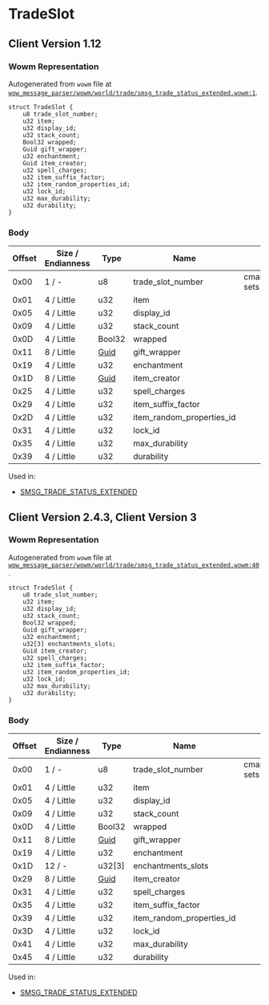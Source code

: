 # TradeSlot

## Client Version 1.12

### Wowm Representation

Autogenerated from `wowm` file at [`wow_message_parser/wowm/world/trade/smsg_trade_status_extended.wowm:1`](https://github.com/gtker/wow_messages/tree/main/wow_message_parser/wowm/world/trade/smsg_trade_status_extended.wowm#L1).
```rust,ignore
struct TradeSlot {
    u8 trade_slot_number;
    u32 item;
    u32 display_id;
    u32 stack_count;
    Bool32 wrapped;
    Guid gift_wrapper;
    u32 enchantment;
    Guid item_creator;
    u32 spell_charges;
    u32 item_suffix_factor;
    u32 item_random_properties_id;
    u32 lock_id;
    u32 max_durability;
    u32 durability;
}
```
### Body

| Offset | Size / Endianness | Type | Name | Comment |
| ------ | ----------------- | ---- | ---- | ------- |
| 0x00 | 1 / - | u8 | trade_slot_number | cmangos/vmangos/mangoszero: sets to index of array |
| 0x01 | 4 / Little | u32 | item |  |
| 0x05 | 4 / Little | u32 | display_id |  |
| 0x09 | 4 / Little | u32 | stack_count |  |
| 0x0D | 4 / Little | Bool32 | wrapped |  |
| 0x11 | 8 / Little | [Guid](../types/packed-guid.md) | gift_wrapper |  |
| 0x19 | 4 / Little | u32 | enchantment |  |
| 0x1D | 8 / Little | [Guid](../types/packed-guid.md) | item_creator |  |
| 0x25 | 4 / Little | u32 | spell_charges |  |
| 0x29 | 4 / Little | u32 | item_suffix_factor |  |
| 0x2D | 4 / Little | u32 | item_random_properties_id |  |
| 0x31 | 4 / Little | u32 | lock_id |  |
| 0x35 | 4 / Little | u32 | max_durability |  |
| 0x39 | 4 / Little | u32 | durability |  |


Used in:
* [SMSG_TRADE_STATUS_EXTENDED](smsg_trade_status_extended.md)

## Client Version 2.4.3, Client Version 3

### Wowm Representation

Autogenerated from `wowm` file at [`wow_message_parser/wowm/world/trade/smsg_trade_status_extended.wowm:40`](https://github.com/gtker/wow_messages/tree/main/wow_message_parser/wowm/world/trade/smsg_trade_status_extended.wowm#L40).
```rust,ignore
struct TradeSlot {
    u8 trade_slot_number;
    u32 item;
    u32 display_id;
    u32 stack_count;
    Bool32 wrapped;
    Guid gift_wrapper;
    u32 enchantment;
    u32[3] enchantments_slots;
    Guid item_creator;
    u32 spell_charges;
    u32 item_suffix_factor;
    u32 item_random_properties_id;
    u32 lock_id;
    u32 max_durability;
    u32 durability;
}
```
### Body

| Offset | Size / Endianness | Type | Name | Comment |
| ------ | ----------------- | ---- | ---- | ------- |
| 0x00 | 1 / - | u8 | trade_slot_number | cmangos/vmangos/mangoszero: sets to index of array |
| 0x01 | 4 / Little | u32 | item |  |
| 0x05 | 4 / Little | u32 | display_id |  |
| 0x09 | 4 / Little | u32 | stack_count |  |
| 0x0D | 4 / Little | Bool32 | wrapped |  |
| 0x11 | 8 / Little | [Guid](../types/packed-guid.md) | gift_wrapper |  |
| 0x19 | 4 / Little | u32 | enchantment |  |
| 0x1D | 12 / - | u32[3] | enchantments_slots |  |
| 0x29 | 8 / Little | [Guid](../types/packed-guid.md) | item_creator |  |
| 0x31 | 4 / Little | u32 | spell_charges |  |
| 0x35 | 4 / Little | u32 | item_suffix_factor |  |
| 0x39 | 4 / Little | u32 | item_random_properties_id |  |
| 0x3D | 4 / Little | u32 | lock_id |  |
| 0x41 | 4 / Little | u32 | max_durability |  |
| 0x45 | 4 / Little | u32 | durability |  |


Used in:
* [SMSG_TRADE_STATUS_EXTENDED](smsg_trade_status_extended.md)

